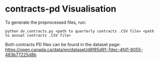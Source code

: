 # contracts-pd Visualisation
To generate the preprocessed files, run:
```
python dv_contracts.py <path to quarterly contracts .CSV file> <path to annual contracts .CSV file>
```

Both contracts PD files can be found in the dataset page: https://open.canada.ca/data/en/dataset/d8f85d91-7dec-4fd1-8055-483b77225d8b
